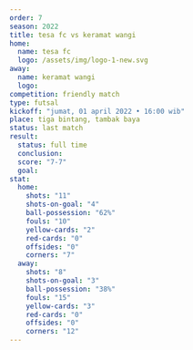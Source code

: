 ```yaml
---
order: 7
season: 2022
title: tesa fc vs keramat wangi
home:
  name: tesa fc
  logo: /assets/img/logo-1-new.svg
away:
  name: keramat wangi
  logo:
competition: friendly match
type: futsal
kickoff: "jumat, 01 april 2022 • 16:00 wib"
place: tiga bintang, tambak baya
status: last match
result:
  status: full time
  conclusion: 
  score: "7-7"
  goal: 
stat:
  home:
    shots: "11"
    shots-on-goal: "4"
    ball-possession: "62%"
    fouls: "10"
    yellow-cards: "2"
    red-cards: "0"
    offsides: "0"
    corners: "7"
  away:
    shots: "8"
    shots-on-goal: "3"
    ball-possession: "38%" 
    fouls: "15"
    yellow-cards: "3"
    red-cards: "0"
    offsides: "0"
    corners: "12"
---
```

